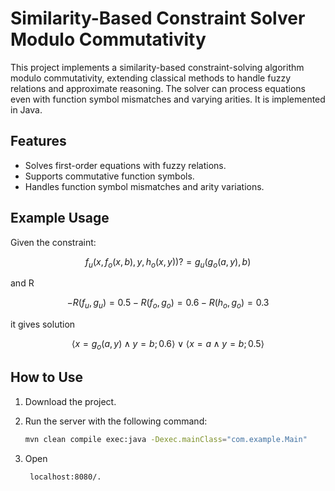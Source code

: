 # Similarity-Based Constraint Solver Modulo Commutativity

This project implements a similarity-based constraint-solving algorithm modulo commutativity, extending classical methods to handle fuzzy relations and approximate reasoning. The solver can process equations even with function symbol mismatches and varying arities. It is implemented in Java.
## Features
- Solves first-order equations with fuzzy relations.
- Supports commutative function symbols.
- Handles function symbol mismatches and arity variations.
## Example Usage

Given the constraint:

```math
f_u(x,f_o(x,b),y,h_o(x,y)) ?= g_u(g_o(a,y),b)  
```
and R
```math
- R(f_u, g_u) = 0.5  
- R(f_o, g_o) = 0.6
- R(h_o, g_o) = 0.3
```
it gives solution
```math
⟨x = g_o(a,y) ∧ y = b; 0.6⟩ ∨ ⟨ x = a ∧ y = b; 0.5⟩
```
## How to Use  

1. Download the project.  
2. Run the server with the following command:  

   ```sh
   mvn clean compile exec:java -Dexec.mainClass="com.example.Main"
3. Open 
   ```sh
    localhost:8080/.
